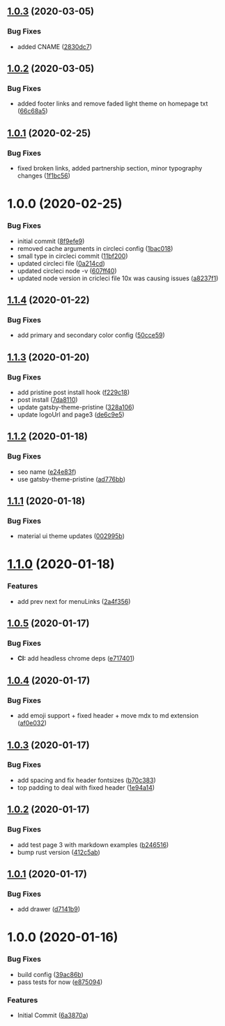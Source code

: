 ## [1.0.3](https://github.com/etclabscore/etccore-website/compare/1.0.2...1.0.3) (2020-03-05)


### Bug Fixes

* added CNAME ([2830dc7](https://github.com/etclabscore/etccore-website/commit/2830dc7860619fb6b8e49112a62049675ed62d4c))

## [1.0.2](https://github.com/etclabscore/etccore-website/compare/1.0.1...1.0.2) (2020-03-05)


### Bug Fixes

* added footer links and remove faded light theme on homepage txt ([66c68a5](https://github.com/etclabscore/etccore-website/commit/66c68a55ac9aa8b4c8cbff0b42dfe0d048207981))

## [1.0.1](https://github.com/etclabscore/etccore-website/compare/1.0.0...1.0.1) (2020-02-25)


### Bug Fixes

* fixed broken links, added partnership section, minor typography changes ([1f1bc56](https://github.com/etclabscore/etccore-website/commit/1f1bc560301a38fe4937755525118fb0fd874a33))

# 1.0.0 (2020-02-25)


### Bug Fixes

* initial commit ([8f9efe9](https://github.com/etclabscore/etccore-website/commit/8f9efe9fa8918fe02763c2350399e9ff610f5e6a))
* removed cache arguments in circleci config ([1bac018](https://github.com/etclabscore/etccore-website/commit/1bac0187a8a13b567c47d2da36ce0db1b6a80299))
* small type in circleci commit ([11bf200](https://github.com/etclabscore/etccore-website/commit/11bf2005535f64efb91a0b74fa1f92a8dcde62cb))
* updated circleci file ([0a214cd](https://github.com/etclabscore/etccore-website/commit/0a214cd9e8a27ee8bcc85305e00cb9660911c45f))
* updated circleci node -v ([607ff40](https://github.com/etclabscore/etccore-website/commit/607ff40417d8295c5ec4e6f299eee60eabeb0122))
* updated node version in cricleci file 10x was causing issues ([a8237f1](https://github.com/etclabscore/etccore-website/commit/a8237f105134c9ee3cb4762e573455bf8591c76d))

## [1.1.4](https://github.com/etclabscore/pristine-typescript-gatsby-react-material-ui/compare/1.1.3...1.1.4) (2020-01-22)


### Bug Fixes

* add primary and secondary color config ([50cce59](https://github.com/etclabscore/pristine-typescript-gatsby-react-material-ui/commit/50cce598579e5ef660bc12da6ae7f047d169f749))

## [1.1.3](https://github.com/etclabscore/pristine-typescript-gatsby-react-material-ui/compare/1.1.2...1.1.3) (2020-01-20)


### Bug Fixes

* add pristine post install hook ([f229c18](https://github.com/etclabscore/pristine-typescript-gatsby-react-material-ui/commit/f229c18d1be8731caa9be54990f31efa86ce57f9))
* post install ([7da8110](https://github.com/etclabscore/pristine-typescript-gatsby-react-material-ui/commit/7da81104b64204120576d0839154e387210a9885))
* update gatsby-theme-pristine ([328a106](https://github.com/etclabscore/pristine-typescript-gatsby-react-material-ui/commit/328a106f9f393a05f4250825bdcb2074f8b2ca65))
* update logoUrl and page3 ([de6c9e5](https://github.com/etclabscore/pristine-typescript-gatsby-react-material-ui/commit/de6c9e598ced7a681c2387728b4e0ff24830677a))

## [1.1.2](https://github.com/etclabscore/pristine-typescript-gatsby-react-material-ui/compare/1.1.1...1.1.2) (2020-01-18)


### Bug Fixes

* seo name ([e24e83f](https://github.com/etclabscore/pristine-typescript-gatsby-react-material-ui/commit/e24e83f9c3321c27f5c0dfc37377727cbc8365c8))
* use gatsby-theme-pristine ([ad776bb](https://github.com/etclabscore/pristine-typescript-gatsby-react-material-ui/commit/ad776bb9f1672f76aeb1a1687da3228060fcee3e))

## [1.1.1](https://github.com/etclabscore/pristine-typescript-gatsby-react-material-ui/compare/1.1.0...1.1.1) (2020-01-18)


### Bug Fixes

* material ui theme updates ([002995b](https://github.com/etclabscore/pristine-typescript-gatsby-react-material-ui/commit/002995b924dc2ca3941d7791d3b71b531fa36fab))

# [1.1.0](https://github.com/etclabscore/pristine-typescript-gatsby-react-material-ui/compare/1.0.5...1.1.0) (2020-01-18)


### Features

* add prev next for menuLinks ([2a4f356](https://github.com/etclabscore/pristine-typescript-gatsby-react-material-ui/commit/2a4f3569731ba9beb55a4e154c95a7a3bf01cc24))

## [1.0.5](https://github.com/etclabscore/pristine-typescript-gatsby-react-material-ui/compare/1.0.4...1.0.5) (2020-01-17)


### Bug Fixes

* **CI:** add headless chrome deps ([e717401](https://github.com/etclabscore/pristine-typescript-gatsby-react-material-ui/commit/e71740118eaf3ec9d8d281b6416c8b36f76c48f6))

## [1.0.4](https://github.com/etclabscore/pristine-typescript-gatsby-react-material-ui/compare/1.0.3...1.0.4) (2020-01-17)


### Bug Fixes

* add emoji support + fixed header + move mdx to md extension ([af0e032](https://github.com/etclabscore/pristine-typescript-gatsby-react-material-ui/commit/af0e03202ecde087ce01bce282e0a5883875da9d))

## [1.0.3](https://github.com/etclabscore/pristine-typescript-gatsby-react-material-ui/compare/1.0.2...1.0.3) (2020-01-17)


### Bug Fixes

* add spacing and fix header fontsizes ([b70c383](https://github.com/etclabscore/pristine-typescript-gatsby-react-material-ui/commit/b70c3834fff98975cbd46a03c9e6d4af4bf97d82))
* top padding to deal with fixed header ([1e94a14](https://github.com/etclabscore/pristine-typescript-gatsby-react-material-ui/commit/1e94a144965d7faf66da4615d5d105ac3ecfdfa9))

## [1.0.2](https://github.com/etclabscore/pristine-typescript-gatsby-react-material-ui/compare/1.0.1...1.0.2) (2020-01-17)


### Bug Fixes

* add test page 3 with markdown examples ([b246516](https://github.com/etclabscore/pristine-typescript-gatsby-react-material-ui/commit/b24651690c7e055479e443eb13ed51b78f0a6129))
* bump rust version ([412c5ab](https://github.com/etclabscore/pristine-typescript-gatsby-react-material-ui/commit/412c5ab50083c764f9e482ee36c2ccae9ee3751b))

## [1.0.1](https://github.com/etclabscore/pristine-typescript-gatsby-react-material-ui/compare/1.0.0...1.0.1) (2020-01-17)


### Bug Fixes

* add drawer ([d7141b9](https://github.com/etclabscore/pristine-typescript-gatsby-react-material-ui/commit/d7141b9fd115e00cba12139feac3ab750ad816bd))

# 1.0.0 (2020-01-16)


### Bug Fixes

* build config ([39ac86b](https://github.com/etclabscore/pristine-typescript-gatsby-react-material-ui/commit/39ac86bcfc5475f7bb4e15b60b6d1ddf617b37a3))
* pass tests for now ([e875094](https://github.com/etclabscore/pristine-typescript-gatsby-react-material-ui/commit/e875094e14996d5b4f6822aea2884199f2926cb7))


### Features

* Initial Commit ([6a3870a](https://github.com/etclabscore/pristine-typescript-gatsby-react-material-ui/commit/6a3870aa91a9df11a3970e578b689975f4e41447))
